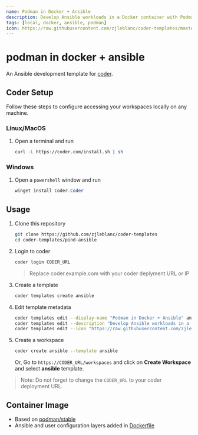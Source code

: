 ```yaml
---
name: Podman in Docker + Ansible
description: Develop Ansible workloads in a Docker container with Podman
tags: [local, docker, ansible, podman]
icon: https://raw.githubusercontent.com/zjleblanc/coder-templates/master/logos/ansible.svg
---
```


# podman in docker + ansible

An Ansible development template for [coder](https://coder.com/).

## Coder Setup

Follow these steps to configure accessing your workspaces locally on any machine.

### Linux/MacOS

1. Open a terminal and run

   ```bash
   curl -L https://coder.com/install.sh | sh
   ```

### Windows

1. Open a `powershell` window and run

   ```powershell
   winget install Coder.Coder
   ```

## Usage

1. Clone this repository

   ```bash
   git clone https://github.com/zjleblanc/coder-templates
   cd coder-templates/pind-ansible
   ```

1. Login to coder

   ```bash
   coder login CODER_URL
   ```

   > Replace coder.example.com with your coder deplyment URL or IP

1. Create a template

   ```bash
   coder templates create ansible
   ```

1. Edit template metadata

   ```bash
   coder templates edit --display-name "Podman in Docker + Ansible" ansible
   coder templates edit --description "Develop Ansible workloads in a Docker container with Podman" ansible
   coder templates edit --icon "https://raw.githubusercontent.com/zjleblanc/coder-templates/master/logos/podman.png" ansible
   ```

1. Create a workspace

   ```bash
   coder create ansible --template ansible
   ```

   Or,
   Go to `https://CODER_URL/workspaces` and click on **Create Workspace** and select **ansible** template.

> Note: Do not forget to change the `CODER_URL` to your coder deployment URL.

## Container Image

- Based on [podman/stable](https://quay.io/podman/stable)
- Ansible and user configuration layers added in [Dockerfile](./build/Dockerfile)